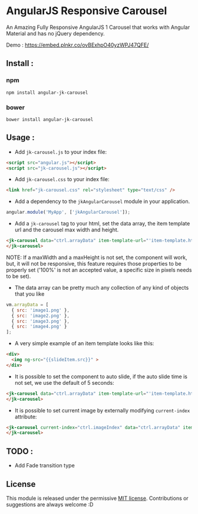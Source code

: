 # AngularJS Responsive Carousel

An Amazing Fully Responsive AngularJS 1 Carousel that works with Angular Material and has no jQuery dependency.

Demo : https://embed.plnkr.co/ovBExhpO40yzWPJ47QFE/

## Install :

### npm
`npm install angular-jk-carousel`

### bower
`bower install angular-jk-carousel`

## Usage :

 - Add `jk-carousel.js` to your index file:
```html
<script src="angular.js"></script>
<script src="jk-carousel.js"></script>
```

 - Add `jk-carousel.css` to your index file:
```html
<link href="jk-carousel.css" rel="stylesheet" type="text/css" />
```

 - Add a dependency to the `jkAngularCarousel` module in your application.
```js
angular.module('MyApp', ['jkAngularCarousel']);
```

 - Add a `jk-carousel` tag to your html, set the data array, the item template url and the carousel max width and height.
```html
<jk-carousel data="ctrl.arrayData" item-template-url="'item-template.html'" max-width="700" max-height="400" >
</jk-carousel>
```

  NOTE: If a maxWidth and a maxHeight is not set, the component will work, but, it will not be responsive, this feature requires those properties to be properly set ('100%' is not an accepted value, a specific size in pixels needs to be set).

 - The data array can be pretty much any collection of any kind of objects that you like
```js
vm.arrayData = [
  { src: 'image1.png' },
  { src: 'image2.png' },
  { src: 'image3.png' },
  { src: 'image4.png' }
];
```
 - A very simple example of an item template looks like this:
```html
<div>
  <img ng-src="{{slideItem.src}}" >
</div>
```
 - It is possible to set the component to auto slide, if the auto slide time is not set, we use the default of 5 seconds:
 ```html
 <jk-carousel data="ctrl.arrayData" item-template-url="'item-template.html'" auto-slide="true" auto-slide-time="1000" max-width="700" max-height="400" >
 </jk-carousel>
 ```
 - It is possible to set current image by externally modifying `current-index` attribute:
 ```html
 <jk-carousel current-index="ctrl.imageIndex" data="ctrl.arrayData" item-template-url="'item-template.html'" auto-slide="true" auto-slide-time="1000" max-width="700" max-height="400" >
 </jk-carousel>
 ```


## TODO :
 - Add Fade transition type

## License
This module is released under the permissive [MIT license](http://revolunet.mit-license.org). Contributions or suggestions are always welcome :D
